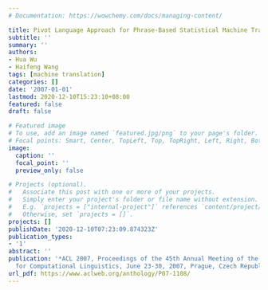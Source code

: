 ```yaml
---
# Documentation: https://wowchemy.com/docs/managing-content/

title: Pivot Language Approach for Phrase-Based Statistical Machine Translation
subtitle: ''
summary: ''
authors:
- Hua Wu
- Haifeng Wang
tags: [machine translation]
categories: []
date: '2007-01-01'
lastmod: 2020-12-10T15:23:10+08:00
featured: false
draft: false

# Featured image
# To use, add an image named `featured.jpg/png` to your page's folder.
# Focal points: Smart, Center, TopLeft, Top, TopRight, Left, Right, BottomLeft, Bottom, BottomRight.
image:
  caption: ''
  focal_point: ''
  preview_only: false

# Projects (optional).
#   Associate this post with one or more of your projects.
#   Simply enter your project's folder or file name without extension.
#   E.g. `projects = ["internal-project"]` references `content/project/deep-learning/index.md`.
#   Otherwise, set `projects = []`.
projects: []
publishDate: '2020-12-10T07:23:09.874323Z'
publication_types:
- '1'
abstract: ''
publication: '*ACL 2007, Proceedings of the 45th Annual Meeting of the Association
  for Computational Linguistics, June 23-30, 2007, Prague, Czech Republic*'
url_pdf: https://www.aclweb.org/anthology/P07-1108/
---
```

